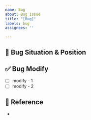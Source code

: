 ```yaml
---
name: Bug
about: Bug Issue
title: "[Bug]"
labels: bug
assignees: ''

---
```


## 🚨 Bug Situation & Position

## ✅ Bug Modify

- [ ] modify - 1
- [ ] modify - 2

## 📖 Reference

-
